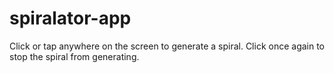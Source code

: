 # spiralator-app
Click or tap anywhere on the screen to generate a spiral. Click once again to stop the spiral from generating.
